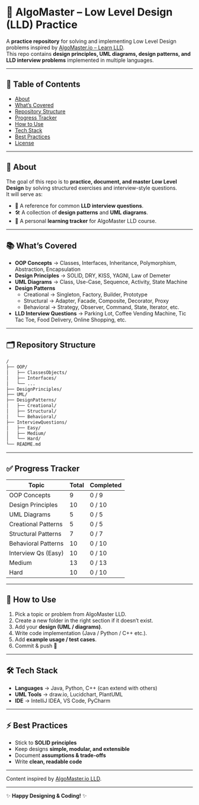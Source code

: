 # 🚀 AlgoMaster – Low Level Design (LLD) Practice

A **practice repository** for solving and implementing Low Level Design problems inspired by [AlgoMaster.io – Learn LLD](https://algomaster.io/learn/lld).  
This repo contains **design principles, UML diagrams, design patterns, and LLD interview problems** implemented in multiple languages.

---

## 📑 Table of Contents

- [About](#-about)
- [What’s Covered](#-whats-covered)
- [Repository Structure](#-repository-structure)
- [Progress Tracker](#-progress-tracker)
- [How to Use](#-how-to-use)
- [Tech Stack](#-tech-stack)
- [Best Practices](#-best-practices)
- [License](#-license)

---

## 📖 About

The goal of this repo is to **practice, document, and master Low Level Design** by solving structured exercises and interview-style questions.  
It will serve as:
- 📂 A reference for common **LLD interview questions**.  
- 🛠️ A collection of **design patterns** and **UML diagrams**.  
- 🎯 A personal **learning tracker** for AlgoMaster LLD course.  

---

## 📚 What’s Covered

- **OOP Concepts** → Classes, Interfaces, Inheritance, Polymorphism, Abstraction, Encapsulation  
- **Design Principles** → SOLID, DRY, KISS, YAGNI, Law of Demeter  
- **UML Diagrams** → Class, Use-Case, Sequence, Activity, State Machine  
- **Design Patterns**  
  - Creational → Singleton, Factory, Builder, Prototype  
  - Structural → Adapter, Facade, Composite, Decorator, Proxy  
  - Behavioral → Strategy, Observer, Command, State, Iterator, etc.  
- **LLD Interview Questions** → Parking Lot, Coffee Vending Machine, Tic Tac Toe, Food Delivery, Online Shopping, etc.  

---

## 🗂 Repository Structure

```bash
/
├── OOP/
│   ├── ClassesObjects/
│   ├── Interfaces/
│   └── ...
├── DesignPrinciples/
├── UML/
├── DesignPatterns/
│   ├── Creational/
│   ├── Structural/
│   └── Behavioral/
├── InterviewQuestions/
│   ├── Easy/
│   ├── Medium/
│   └── Hard/
└── README.md
````

---

## ✅ Progress Tracker

| Topic               | Total | Completed |
| ------------------- | ----- | --------- |
| OOP Concepts        | 9     | 0 / 9     |
| Design Principles   | 10    | 0 / 10    |
| UML Diagrams        | 5     | 0 / 5     |
| Creational Patterns | 5     | 0 / 5     |
| Structural Patterns | 7     | 0 / 7     |
| Behavioral Patterns | 10    | 0 / 10    |
| Interview Qs (Easy) | 10    | 0 / 10    |
| Medium              | 13    | 0 / 13    |
| Hard                | 10    | 0 / 10    |

---

## 🚀 How to Use

1. Pick a topic or problem from AlgoMaster LLD.
2. Create a new folder in the right section if it doesn’t exist.
3. Add your **design (UML / diagrams)**.
4. Write code implementation (Java / Python / C++ etc.).
5. Add **example usage / test cases**.
6. Commit & push 🚀

---

## 🛠 Tech Stack

* **Languages** → Java, Python, C++ (can extend with others)
* **UML Tools** → draw\.io, Lucidchart, PlantUML
* **IDE** → IntelliJ IDEA, VS Code, PyCharm

---

## ⚡ Best Practices

* Stick to **SOLID principles**
* Keep designs **simple, modular, and extensible**
* Document **assumptions & trade-offs**
* Write **clean, readable code**

---

Content inspired by [AlgoMaster.io LLD](https://algomaster.io/learn/lld).

---

✨ **Happy Designing & Coding!** ✨

